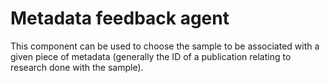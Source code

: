 # Metadata feedback agent

This component can be used to choose the sample to be associated
with a given piece of metadata (generally the ID of a publication
relating to research done with the sample).

